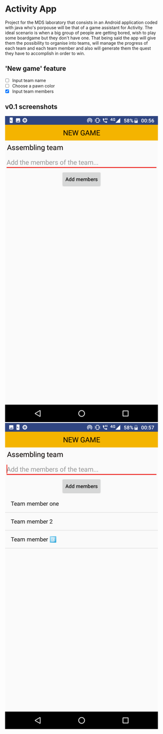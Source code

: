 # **Activity** App

Project for the MDS laboratory that consists in an Android application coded with java who's porpouse will be 
that of a game assistant for Activity. The ideal scenario is when a big group of people are getting bored, wish 
to play some boardgame but they don't have one. That being said the app will give them the possibility to 
organise into teams, will manage the progress of each team and each team member and also will generate them the 
quest they have to accomplish in order to win.

## 'New game' feature
- [ ] Input team name
- [ ] Choose a pawn color
- [x] Input team members

## v0.1 screenshots

![Ss1](Demos/v0.1_ss1.png)
![Ss2](Demos/v0.1_ss2.png)
